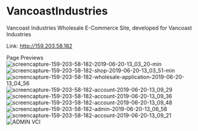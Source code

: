 # VancoastIndustries
Vancoast Industries Wholesale E-Commerce Site, developed for Vancoast Industries

Link: http://159.203.58.182

Page Previews
![screencapture-159-203-58-182-2019-06-20-13_03_20-min](https://user-images.githubusercontent.com/8814112/59879720-34978700-9360-11e9-9c40-14fa06b417da.png)
![screencapture-159-203-58-182-shop-2019-06-20-13_03_51-min](https://user-images.githubusercontent.com/8814112/59880715-95c05a00-9362-11e9-8f16-5ceccec80464.png)
![screencapture-159-203-58-182-wholesale-application-2019-06-20-13_04_56](https://user-images.githubusercontent.com/8814112/59879533-c5ba2e00-935f-11e9-9b08-7e75d8ddb5a2.png)
![screencapture-159-203-58-182-account-2019-06-20-13_09_29](https://user-images.githubusercontent.com/8814112/59879581-e2eefc80-935f-11e9-8bd3-4dcf153eaff9.png)
![screencapture-159-203-58-182-account-2019-06-20-13_09_36](https://user-images.githubusercontent.com/8814112/59879583-e4202980-935f-11e9-801c-9f26f55e7093.png)
![screencapture-159-203-58-182-account-2019-06-20-13_09_48](https://user-images.githubusercontent.com/8814112/59879586-e5e9ed00-935f-11e9-9686-6aa62ca73575.png)
![screencapture-159-203-58-182-admin-2019-06-20-13_06_58](https://user-images.githubusercontent.com/8814112/59879588-e71b1a00-935f-11e9-81b0-218b8a8a9b68.png)
![screencapture-159-203-58-182-account-2019-06-20-13_09_21](https://user-images.githubusercontent.com/8814112/59879591-e84c4700-935f-11e9-95d2-d97edfef4104.png)
![ADMIN VCI](https://user-images.githubusercontent.com/8814112/59879603-ec786480-935f-11e9-9087-c78c16e9e982.PNG)
